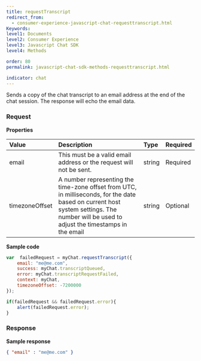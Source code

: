 ```yaml
---
title: requestTranscript
redirect_from:
  - consumer-experience-javascript-chat-requesttranscript.html
Keywords:
level1: Documents
level2: Consumer Experience
level3: Javascript Chat SDK
level4: Methods

order: 80
permalink: javascript-chat-sdk-methods-requesttranscript.html

indicator: chat
---
```


Sends a copy of the chat transcript to an email address at the end of the chat session. The response will echo the email data.

### Request

**Properties**

| Value | Description | Type | Required |
| :--- | :--- | :--- | :--- |
| email	| This must be a valid email address or the request will not be sent. | string | Required |
| timezoneOffset	| A number representing the time-zone offset from UTC, in milliseconds, for the date based on current host system settings. The number will be used to adjust the timestamps in the email| string | Optional |

**Sample code**

```javascript
var  failedRequest = myChat.requestTranscript({
    email: "me@me.com",
    success: myChat.transcriptQueued,
    error: myChat.transcriptRequestFailed,
    context: myChat,
    timezoneOffset: -7200000
});

if(failedRequest && failedRequest.error){
    alert(failedRequest.error);
}
```

### Response

**Sample response**

```json
{ "email" : "me@me.com" }
```
